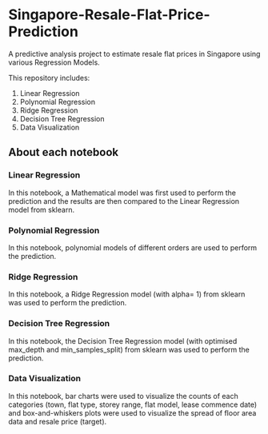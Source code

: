 # Singapore-Resale-Flat-Price-Prediction

A predictive analysis project to estimate resale flat prices in Singapore using various Regression Models. 

This repository includes:
1. Linear Regression 
2. Polynomial Regression 
3. Ridge Regression
4. Decision Tree Regression 
5. Data Visualization 

## About each notebook

### Linear Regression 
In this notebook, a Mathematical model was first used to perform the prediction and the results are then compared to the Linear Regression model from sklearn.

### Polynomial Regression
In this notebook, polynomial models of different orders are used to perform the prediction. 

### Ridge Regression
In this notebook, a Ridge Regression model (with alpha= 1) from sklearn was used to perform the prediction.

### Decision Tree Regression
In this notebook, the Decision Tree Regression model (with optimised max_depth and min_samples_split) from sklearn was used to perform the prediction.

### Data Visualization
In this notebook, bar charts were used to visualize the counts of each categories (town, flat type, storey range, flat model, lease commence date) and box-and-whiskers plots were used to visualize the spread of floor area data and resale price (target). 


